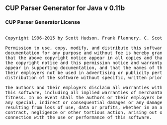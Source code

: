 ## CUP Parser Generator for Java v 0.11b

### CUP Parser Generator License

<pre>

Copyright 1996-2015 by Scott Hudson, Frank Flannery, C. Scott Ananian, Michael Petter

Permission to use, copy, modify, and distribute this software and its
documentation for any purpose and without fee is hereby granted, provided
that the above copyright notice appear in all copies and that both
the copyright notice and this permission notice and warranty disclaimer
appear in supporting documentation, and that the names of the authors or
their employers not be used in advertising or publicity pertaining to
distribution of the software without specific, written prior permission.

The authors and their employers disclaim all warranties with regard to
this software, including all implied warranties of merchantability and
fitness. In no event shall the authors or their employers be liable for
any special, indirect or consequential damages or any damages whatsoever
resulting from loss of use, data or profits, whether in an action of
contract, negligence or other tortious action, arising out of or in
connection with the use or performance of this software.

</pre>
